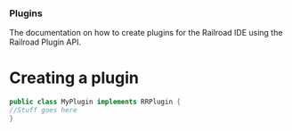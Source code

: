 ### Plugins
The documentation on how to create plugins for the Railroad IDE using the Railroad Plugin API.

# Creating a plugin
```java
public class MyPlugin implements RRPlugin {
//Stuff goes here
}
```